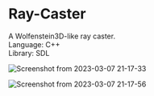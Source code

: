 # Ray-Caster
A Wolfenstein3D-like ray caster.  
Language: C++  
Library: SDL  
  
![Screenshot from 2023-03-07 21-17-33](https://user-images.githubusercontent.com/73517902/223513838-3e7773b0-3b8a-41f1-961c-3614d8d95769.png)  
  
![Screenshot from 2023-03-07 21-17-56](https://user-images.githubusercontent.com/73517902/223513844-941579f2-eb6a-49dc-9ec1-20f3c7374870.png)
